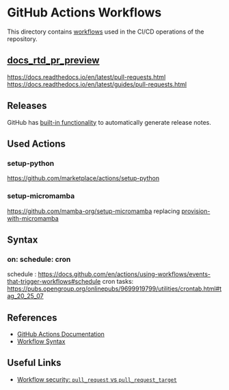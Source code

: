 # GitHub Actions Workflows
This directory contains [workflows](https://docs.github.com/en/actions/using-workflows/about-workflows) 
used in the CI/CD operations of the repository.


## [docs_rtd_pr_preview](docs_rtd-pr-preview.yaml)
https://docs.readthedocs.io/en/latest/pull-requests.html
https://docs.readthedocs.io/en/latest/guides/pull-requests.html


## Releases
GitHub has [built-in functionality](https://docs.github.com/en/repositories/releasing-projects-on-github/automatically-generated-release-notes) 
to automatically generate release notes.



## Used Actions

### setup-python
https://github.com/marketplace/actions/setup-python

### setup-micromamba
https://github.com/mamba-org/setup-micromamba
replacing [provision-with-micromamba](https://github.com/mamba-org/provision-with-micromamba)

## Syntax

### on: schedule: cron
schedule : https://docs.github.com/en/actions/using-workflows/events-that-trigger-workflows#schedule
cron tasks: https://pubs.opengroup.org/onlinepubs/9699919799/utilities/crontab.html#tag_20_25_07


## References
- [GitHub Actions Documentation](https://docs.github.com/en/actions)
- [Workflow Syntax](https://docs.github.com/en/actions/using-workflows/workflow-syntax-for-github-actions)

## Useful Links
- [Workflow security: `pull_request` vs `pull_request_target`](https://securitylab.github.com/research/github-actions-preventing-pwn-requests/)
